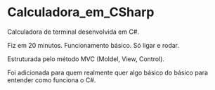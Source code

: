 # Calculadora_em_CSharp
Calculadora de terminal desenvolvida em C#.

Fiz em 20 minutos. Funcionamento básico. Só ligar e rodar.

Estruturada pelo método MVC (Moldel, View, Control).

Foi adicionada para quem realmente quer algo básico do básico para entender como funciona o C#.

